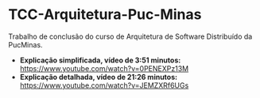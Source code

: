# TCC-Arquitetura-Puc-Minas
Trabalho de conclusão do curso de Arquitetura de Software Distribuído da PucMinas.

- **Explicação simplificada, vídeo de 3:51 minutos:**<br/>
https://www.youtube.com/watch?v=0PENEXPz13M<br/>
- **Explicação detalhada, vídeo de 21:26 minutos:**<br/>
https://www.youtube.com/watch?v=JEMZXRf6UGs
